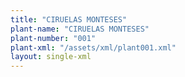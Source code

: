 ```yaml
---
title: "CIRUELAS MONTESES"
plant-name: "CIRUELAS MONTESES"
plant-number: "001"
plant-xml: "/assets/xml/plant001.xml"
layout: single-xml
---
```

